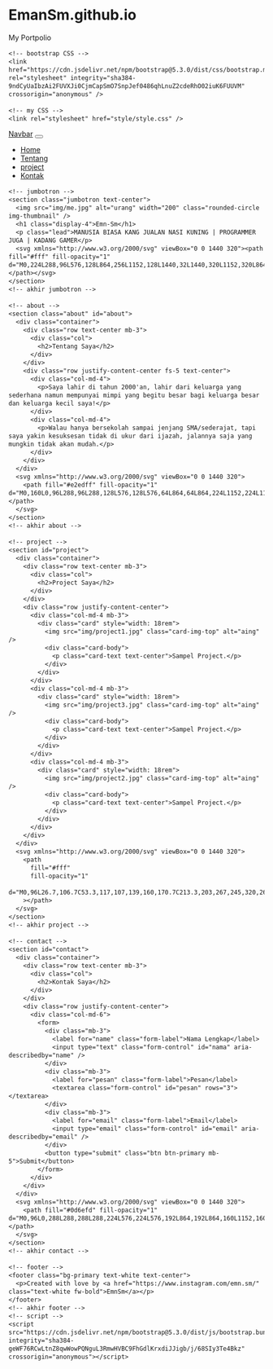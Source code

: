 # EmanSm.github.io
My Portpolio
<!DOCTYPE html>
<html lang="en">
  <head>
    <meta charset="utf-8" />
    <meta name="viewport" content="width=device-width, initial-scale=1" />
    <title>Belajar-bootstrap_5</title>

    <!-- bootstrap CSS -->
    <link href="https://cdn.jsdelivr.net/npm/bootstrap@5.3.0/dist/css/bootstrap.min.css" rel="stylesheet" integrity="sha384-9ndCyUaIbzAi2FUVXJi0CjmCapSmO7SnpJef0486qhLnuZ2cdeRhO02iuK6FUUVM" crossorigin="anonymous" />

    <!-- my CSS -->
    <link rel="stylesheet" href="style/style.css" />
  </head>
  <body>
    <!-- navbar -->
    <nav class="navbar navbar-expand-lg text-bg-primary p-3 shadow-sm p-3 mb-5 rounded">
      <div class="container">
        <a class="navbar-brand" href="#">Navbar</a>
        <button class="navbar-toggler" type="button" data-bs-toggle="collapse" data-bs-target="#navbarNav" aria-controls="navbarNav" aria-expanded="false" aria-label="Toggle navigation">
          <span class="navbar-toggler-icon"></span>
        </button>
        <div class="collapse navbar-collapse" id="navbarNav">
          <ul class="navbar-nav ms-auto">
            <li class="nav-item">
              <a class="nav-link active" aria-current="page" href="#">Home</a>
            </li>
            <li class="nav-item">
              <a class="nav-link" href="#about">Tentang</a>
            </li>
            <li class="nav-item">
              <a class="nav-link" href="#project">project</a>
            </li>
            <li class="nav-item">
              <a class="nav-link" href="#contact">Kontak</a>
            </li>
          </ul>
        </div>
      </div>
    </nav>
    <!-- akhir navbar -->

    <!-- jumbotron -->
    <section class="jumbotron text-center">
      <img src="img/me.jpg" alt="urang" width="200" class="rounded-circle img-thumbnail" />
      <h1 class="display-4">Emn-Sm</h1>
      <p class="lead">MANUSIA BIASA KANG JUALAN NASI KUNING | PROGRAMMER JUGA | KADANG GAMER</p>
      <svg xmlns="http://www.w3.org/2000/svg" viewBox="0 0 1440 320"><path fill="#fff" fill-opacity="1" d="M0,224L288,96L576,128L864,256L1152,128L1440,32L1440,320L1152,320L864,320L576,320L288,320L0,320Z"></path></svg>
    </section>
    <!-- akhir jumbotron -->

    <!-- about -->
    <section class="about" id="about">
      <div class="container">
        <div class="row text-center mb-3">
          <div class="col">
            <h2>Tentang Saya</h2>
          </div>
        </div>
        <div class="row justify-content-center fs-5 text-center">
          <div class="col-md-4">
            <p>Saya lahir di tahun 2000'an, lahir dari keluarga yang sederhana namun mempunyai mimpi yang begitu besar bagi keluarga besar dan keluarga kecil saya!</p>
          </div>
          <div class="col-md-4">
            <p>Walau hanya bersekolah sampai jenjang SMA/sederajat, tapi saya yakin kesuksesan tidak di ukur dari ijazah, jalannya saja yang mungkin tidak akan mudah.</p>
          </div>
        </div>
      </div>
      <svg xmlns="http://www.w3.org/2000/svg" viewBox="0 0 1440 320">
        <path fill="#e2edff" fill-opacity="1" d="M0,160L0,96L288,96L288,128L576,128L576,64L864,64L864,224L1152,224L1152,288L1440,288L1440,320L1152,320L1152,320L864,320L864,320L576,320L576,320L288,320L288,320L0,320L0,320Z"></path>
      </svg>
    </section>
    <!-- akhir about -->

    <!-- project -->
    <section id="project">
      <div class="container">
        <div class="row text-center mb-3">
          <div class="col">
            <h2>Project Saya</h2>
          </div>
        </div>
        <div class="row justify-content-center">
          <div class="col-md-4 mb-3">
            <div class="card" style="width: 18rem">
              <img src="img/project1.jpg" class="card-img-top" alt="aing" />
              <div class="card-body">
                <p class="card-text text-center">Sampel Project.</p>
              </div>
            </div>
          </div>
          <div class="col-md-4 mb-3">
            <div class="card" style="width: 18rem">
              <img src="img/project3.jpg" class="card-img-top" alt="aing" />
              <div class="card-body">
                <p class="card-text text-center">Sampel Project.</p>
              </div>
            </div>
          </div>
          <div class="col-md-4 mb-3">
            <div class="card" style="width: 18rem">
              <img src="img/project2.jpg" class="card-img-top" alt="aing" />
              <div class="card-body">
                <p class="card-text text-center">Sampel Project.</p>
              </div>
            </div>
          </div>
        </div>
      </div>
      <svg xmlns="http://www.w3.org/2000/svg" viewBox="0 0 1440 320">
        <path
          fill="#fff"
          fill-opacity="1"
          d="M0,96L26.7,106.7C53.3,117,107,139,160,170.7C213.3,203,267,245,320,266.7C373.3,288,427,288,480,288C533.3,288,587,288,640,272C693.3,256,747,224,800,224C853.3,224,907,256,960,250.7C1013.3,245,1067,203,1120,202.7C1173.3,203,1227,245,1280,224C1333.3,203,1387,117,1413,74.7L1440,32L1440,320L1413.3,320C1386.7,320,1333,320,1280,320C1226.7,320,1173,320,1120,320C1066.7,320,1013,320,960,320C906.7,320,853,320,800,320C746.7,320,693,320,640,320C586.7,320,533,320,480,320C426.7,320,373,320,320,320C266.7,320,213,320,160,320C106.7,320,53,320,27,320L0,320Z"
        ></path>
      </svg>
    </section>
    <!-- akhir project -->

    <!-- contact -->
    <section id="contact">
      <div class="container">
        <div class="row text-center mb-3">
          <div class="col">
            <h2>Kontak Saya</h2>
          </div>
        </div>
        <div class="row justify-content-center">
          <div class="col-md-6">
            <form>
              <div class="mb-3">
                <label for="name" class="form-label">Nama Lengkap</label>
                <input type="text" class="form-control" id="nama" aria-describedby="name" />
              </div>
              <div class="mb-3">
                <label for="pesan" class="form-label">Pesan</label>
                <textarea class="form-control" id="pesan" rows="3"></textarea>
              </div>
              <div class="mb-3">
                <label for="email" class="form-label">Email</label>
                <input type="email" class="form-control" id="email" aria-describedby="email" />
              </div>
              <button type="submit" class="btn btn-primary mb-5">Submit</button>
            </form>
          </div>
        </div>
      </div>
      <svg xmlns="http://www.w3.org/2000/svg" viewBox="0 0 1440 320">
        <path fill="#0d6efd" fill-opacity="1" d="M0,96L0,288L288,288L288,224L576,224L576,192L864,192L864,160L1152,160L1152,128L1440,128L1440,320L1152,320L1152,320L864,320L864,320L576,320L576,320L288,320L288,320L0,320L0,320Z"></path>
      </svg>
    </section>
    <!-- akhir contact -->

    <!-- footer -->
    <footer class="bg-primary text-white text-center">
      <p>Created with love by <a href="https://www.instagram.com/emn.sm/" class="text-white fw-bold">EmnSm</a></p>
    </footer>
    <!-- akhir footer -->
    <!-- script -->
    <script src="https://cdn.jsdelivr.net/npm/bootstrap@5.3.0/dist/js/bootstrap.bundle.min.js" integrity="sha384-geWF76RCwLtnZ8qwWowPQNguL3RmwHVBC9FhGdlKrxdiJJigb/j/68SIy3Te4Bkz" crossorigin="anonymous"></script>
  </body>
</html>
